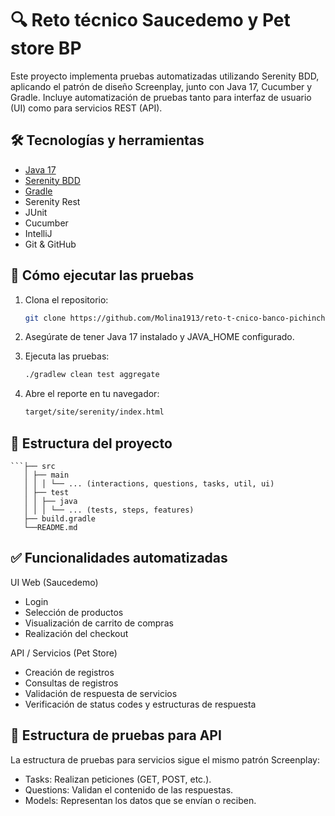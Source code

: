 # 🔍 Reto técnico Saucedemo y Pet store BP

Este proyecto implementa pruebas automatizadas utilizando Serenity BDD, aplicando el patrón de diseño Screenplay, junto con Java 17, Cucumber y Gradle. Incluye automatización de pruebas tanto para interfaz de usuario (UI) como para servicios REST (API).

## 🛠️ Tecnologías y herramientas

- [Java 17](https://www.oracle.com/java/)
- [Serenity BDD](https://serenity-bdd.github.io/theserenitybook/)
- [Gradle](https://gradle.org/)
- Serenity Rest
- JUnit
- Cucumber
- IntelliJ
- Git & GitHub

## 🚀 Cómo ejecutar las pruebas

1. Clona el repositorio:
   ```bash
   git clone https://github.com/Molina1913/reto-t-cnico-banco-pichincha.git

2. Asegúrate de tener Java 17 instalado y JAVA_HOME configurado.

3. Ejecuta las pruebas:
   ```bash
   ./gradlew clean test aggregate

4. Abre el reporte en tu navegador:
    ```bash
    target/site/serenity/index.html

## 📁 Estructura del proyecto

    ```├── src
       │ ├── main
       │ │ │ └── ... (interactions, questions, tasks, util, ui)
       │ ├── test
       │ │ ├── java
       │ │ │ └── ... (tests, steps, features)
       ├── build.gradle
       └──README.md


## ✅ Funcionalidades automatizadas
UI Web (Saucedemo)
- Login
- Selección de productos
- Visualización de carrito de compras
- Realización del checkout

API / Servicios (Pet Store)

- Creación de registros
- Consultas de registros
- Validación de respuesta de servicios
- Verificación de status codes y estructuras de respuesta

## 🧪 Estructura de pruebas para API

La estructura de pruebas para servicios sigue el mismo patrón Screenplay:

- Tasks: Realizan peticiones (GET, POST, etc.).
- Questions: Validan el contenido de las respuestas.
- Models: Representan los datos que se envían o reciben.